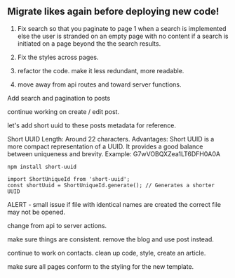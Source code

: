 ## Migrate likes again before deploying new code!

1. Fix search so that you paginate to page 1 when a search is implemented else the user is stranded on an empty page with no content if a search is initiated on a page beyond the the search results.

2. Fix the styles across pages.

3. refactor the code. make it less redundant, more readable.

4. move away from api routes and toward server functions.

Add search and pagination to posts

continue working on create / edit post.

let's add short uuid to these posts metadata for reference.

Short UUID
Length: Around 22 characters.
Advantages: Short UUID is a more compact representation of a UUID. It provides a good balance between uniqueness and brevity.
Example: G7wVOBQXZea1LT6DFH0A0A

```
npm install short-uuid
```

```
import ShortUniqueId from 'short-uuid';
const shortUuid = ShortUniqueId.generate(); // Generates a shorter UUID
```

ALERT - small issue if file with identical names are created the correct file may not be opened.

change from api to server actions.

make sure things are consistent. remove the blog and use post instead.

continue to work on contacts. clean up code, style, create an article.

make sure all pages conform to the styling for the new template.
